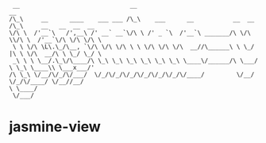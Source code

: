 
     __                               __                                   __
    /\_\     __      ____    ___ ___ /\_\    ___      __           __  __ /\_\     __   __  __  __
    \/\ \  /'__`\   /',__\ /' __` __`\/\ \ /' _ `\  /'__`\ _______/\ \/\ \\/\ \  /'__`\/\ \/\ \/\ \
     \ \ \/\ \L\.\_/\__, `\/\ \/\ \/\ \ \ \/\ \/\ \/\  __//\______\ \ \_/ |\ \ \/\  __/\ \ \_/ \_/ \
     _\ \ \ \__/.\_\/\____/\ \_\ \_\ \_\ \_\ \_\ \_\ \____\/______/\ \___/  \ \_\ \____\\ \___x___/'
    /\ \_\ \/__/\/_/\/___/  \/_/\/_/\/_/\/_/\/_/\/_/\/____/         \/__/    \/_/\/____/ \/__//__/
    \ \____/
     \/___/

# jasmine-view